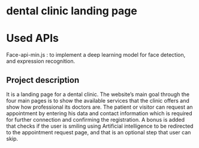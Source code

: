 # dental clinic landing page

# Used APIs
Face-api-min.js : to implement a deep learning model for face detection, and 
expression recognition.

## Project description
It is a landing page for a dental clinic. The website’s main goal through the four main pages
is to show the available services that the clinic offers and show how professional its doctors 
are. The patient or visitor can request an appointment by entering his data and 
contact information which is required for further connection and confirming 
the registration. A bonus is added that checks if the user is smiling using 
Artificial intelligence to be redirected to the appointment request page, and 
that is an optional step that user can skip.

